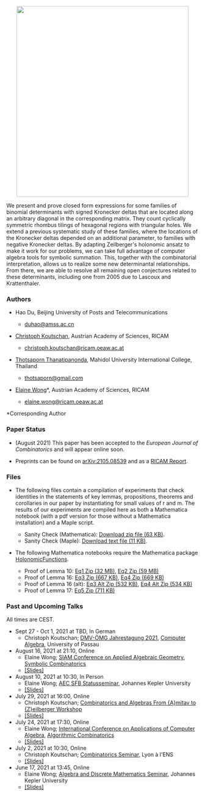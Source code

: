 <p align="center">
<img src="https://wongey.github.io/binom-det/hexagon_5788_withpaths_nobkgrd.png" width="450" height="500">
 </p>
 
We present and prove closed form expressions for some families of binomial determinants with signed Kronecker deltas that are located along an arbitrary diagonal in the corresponding matrix. They count cyclically symmetric rhombus tilings of hexagonal regions with triangular holes. We extend a previous systematic study of these families, where the locations of the Kronecker deltas depended on an additional parameter, to families with negative Kronecker deltas. By adapting Zeilberger's holonomic ansatz to make it work for our problems, we can take full advantage of computer algebra tools for symbolic summation. This, together with the combinatorial interpretation, allows us to realize some new determinantal relationships. From there, we are able to resolve all remaining open conjectures related to these determinants, including one from 2005 due to Lascoux and Krattenthaler.
 
### Authors

- Hao Du, Beijing University of Posts and Telecommunications
  - [duhao@amss.ac.cn](mailto:duhao@amss.ac.cn)

- [Christoph Koutschan](http://koutschan.de/index.php), Austrian Academy of Sciences, RICAM 
  - [christoph.koutschan@ricam.oeaw.ac.at](mailto:christoph.koutschan@ricam.oeaw.ac.at)
 
- [Thotsaporn Thanatipanonda](http://www.thotsaporn.com/), Mahidol University International College, Thailand
  - [thotsaporn@gmail.com](mailto:thotsaporn@gmail.com)

- [Elaine Wong](https://sites.google.com/view/elainewong/home)*, Austrian Academy of Sciences, RICAM  
  - [elaine.wong@ricam.oeaw.ac.at](mailto:elaine.wong@ricam.oeaw.ac.at)

*Corresponding Author

### Paper Status

- (August 2021) This paper has been accepted to the <i>European Journal of Combinatorics</i> and will appear online soon.

- Preprints can be found on [arXiv:2105.08539](https://arxiv.org/abs/2105.08539) and as a [RICAM Report](https://www.ricam.oeaw.ac.at/files/reports/21/rep21-26.pdf).

### Files

- The following files contain a compilation of experiments that check identities in the statements of key lemmas, propositions, theorems and corollaries in our paper by instantiating for small values of r and m. The results of our experiments are compiled here as both a Mathematica notebook (with a pdf version for those without a Mathematica installation) and a Maple script.
  - Sanity Check (Mathematica): [Download zip file (63 KB)](https://drive.google.com/file/d/1bzLgXgHcVXG4AvGCh4Q5CY-pmjHOnw1e/view?usp=sharing).
  - Sanity Check (Maple): [Download text file (11 KB)](https://drive.google.com/file/d/18D_JYi4lnko3Gh_dhpJ7E1ZmTn6UDHOd/view?usp=sharing).

- The following Mathematica notebooks require the Mathematica package [HolonomicFunctions](https://www3.risc.jku.at/research/combinat/software/ergosum/RISC/HolonomicFunctions.html).
  - Proof of Lemma 10: [Eq1 Zip (32 MB)](https://drive.google.com/file/d/1w2PpfJOZ458sMssU3LKS5W5u4Pg1PVDC/view?usp=sharing), [Eq2 Zip (59 MB)](https://drive.google.com/file/d/1waWWN80EwKvffwQcRK5wVZcxKIL2_FS5/view?usp=sharing)
  - Proof of Lemma 16: [Eq3 Zip (667 KB)](https://drive.google.com/file/d/12RvwGPEeB-gDbeh7if9qQAgxrjubge1g/view?usp=sharing), [Eq4 Zip (669 KB)](https://drive.google.com/file/d/1Ja7bqXGTsULyhWF2FXqnjmOs9qTo7eLV/view?usp=sharing)
  - Proof of Lemma 16 (alt): [Eq3 Alt Zip (532 KB)](https://drive.google.com/file/d/1nrof-H9ynubW4xkSgyiFvtN7wsxJsxFz/view?usp=sharing), [Eq4 Alt Zip (534 KB)](https://drive.google.com/file/d/109p7VRYTZlCSFMe9lNs0YznVgblNC1cf/view?usp=sharing)
  - Proof of Lemma 17: [Eq5 Zip (711 KB)](https://drive.google.com/file/d/1OORqZBtX01etG1QCD0lyzRSm0BWGpDm5/view?usp=sharing)

### Past and Upcoming Talks

All times are CEST.

- Sept 27 - Oct 1, 2021 at TBD, In German
  - Christoph Koutschan; [DMV-ÖMG Jahrestagung 2021](https://www.uni-passau.de/dmv-oemg-2021/startseite/), [Computer Algebra](https://www.uni-passau.de/en/dmv-oemg-jahrestagung-2021/sections/), University of Passau
- August 16, 2021 at 21:10, Online
  - Elaine Wong; [SIAM Conference on Applied Algebraic Geometry](https://www.siam.org/conferences/cm/conference/ag21), [Symbolic Combinatorics](https://meetings.siam.org/sess/dsp_programsess.cfm?SESSIONCODE=71165)
  - [[Slides]](https://drive.google.com/file/d/1tvzgheoSRhkSIZvaMjBITk8M6PCu5jTr/view?usp=sharing)
- August 10, 2021 at 10:30, In Person
  - Elaine Wong; [AEC SFB Statusseminar](https://www.sfb050.risc.jku.at/events/in-person-meeting), Johannes Kepler University
  - [[Slides]](https://drive.google.com/file/d/18TX7kZ5hiWbwn9GE4NLagH3FPpN-HSL_/view?usp=sharing)
- July 29, 2021 at 16:00, Online
  - Christoph Koutschan; [Combinatorics and Algebras From {A}mitav to {Z}eilberger Workshop](https://u.math.biu.ac.il/~beck/regev-zeilberger/)
  - [[Slides]](http://koutschan.de/publ/AR80DZ70/talk_AR80DZ70.pdf)
- July 24, 2021 at 17:30, Online
  - Elaine Wong; [International Conference on Applications of Computer Algebra](https://aca2021.sba-research.org/), [Algorithmic Combinatorics](http://www.koutschan.de/conf/ACA21/)
  - [[Slides]](https://drive.google.com/file/d/1QyqPAlsanvALsDMAxyq2EqNQ5blaLPMO/view?usp=sharing)
- July 2, 2021 at 10:30, Online
  - Christoph Koutschan; [Combinatorics Seminar](https://indico.math.cnrs.fr/category/326/), Lyon à l'ENS
  - [[Slides]](http://koutschan.de/publ/Lyon21/talk_Lyon21.pdf)
- June 17, 2021 at 13:45, Online
  - Elaine Wong; [Algebra and Discrete Mathematics Seminar](http://www.algebra.uni-linz.ac.at/teaching/seminar/), Johannes Kepler University
  - [[Slides]](https://drive.google.com/file/d/1rPtdTtKqyCC3H1JwNcHvmEFW2p78RM1Y/view?usp=sharing)
 

